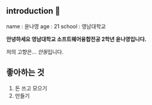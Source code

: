 ## introduction 👋
name : 윤나영
age : 21
school : 영남대학교

**안녕하세요 영남대학교 소프트웨어융합전공 2학년 윤나영입니다.**

저의 고향은... *안동*입니다.

## 좋아하는 것
1. 돈 쓰고 모으기 
2. 만들기
   

<!--
**ayoungYoon/ayoungYoon** is a ✨ _special_ ✨ repository because its `README.md` (this file) appears on your GitHub profile.

Here are some ideas to get you started:

##

- 🔭 I’m currently working on ...
- 🌱 I’m currently learning ...
- 👯 I’m looking to collaborate on ...
- 🤔 I’m looking for help with ...
- 💬 Ask me about ...
- 📫 How to reach me: ...
- 😄 Pronouns: ...
- ⚡ Fun fact: ...
-->
